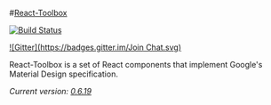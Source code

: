 #[React-Toolbox](http://)

[![Build Status](https://travis-ci.org/react-toolbox/react-toolbox.svg?branch=master)](https://travis-ci.org/react-toolbox/react-toolbox) 

[![Gitter](https://badges.gitter.im/Join Chat.svg)](https://gitter.im/soyjavi/react-toolbox?utm_source=badge&utm_medium=badge&utm_campaign=pr-badge&utm_content=badge)

React-Toolbox is a set of React components that implement Google's Material Design specification.

*Current version: [0.6.19]()*
